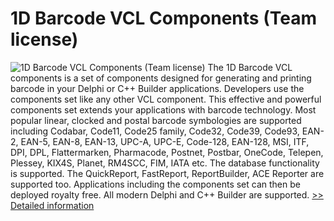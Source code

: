 # 1D Barcode VCL Components (Team license)
![1D Barcode VCL Components (Team license)](https://mycommerce.akamaized.net/api/pimages/P300423280/BIG/300423280.PNG)
The 1D Barcode VCL components is a set of components designed for generating and printing barcode in your Delphi or C++ Builder applications. Developers use the components set like any other VCL component. This effective and powerful components set extends your applications with barcode technology.
Most popular linear, clocked and postal barcode symbologies are supported including Codabar, Code11, Code25 family, Code32, Code39, Code93, EAN-2, EAN-5, EAN-8, EAN-13, UPC-A, UPC-E, Code-128, EAN-128, MSI, ITF, DPI, DPL, Flattermarken, Pharmacode, Postnet, Postbar, OneCode, Telepen, Plessey, KIX4S, Planet, RM4SCC, FIM, IATA etc.
The database functionality is supported. The QuickReport, FastReport, ReportBuilder, ACE Reporter are supported too.
Applications including the components set can then be deployed royalty free. All modern Delphi and C++ Builder are supported.
[>> Detailed information](https://secure.shareit.com/shareit/product.html?productid=300423280&affiliateid=200057808)